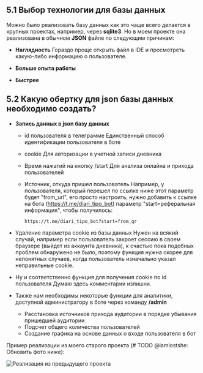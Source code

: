 ## 5.1 Выбор технологии для базы данных

Можно было реализовать базу данных как это чаще всего делается в крупных проектах, например, через **sqlite3**. Но в моем проекте она реализована в обычном **JSON** файле по следующим причинам:

- **Наглядность**
	Гораздо проще открыть файл в IDE и просмотреть какую-либо информацию о пользователе.

- **Больше опыта работы**
- **Быстрее**

## 5.2 Какую обертку для json базы данных необходимо создать?

- **Запись данных в json базу данных**

	- id пользователя в телеграмме
		Единственный способ идентификации пользователя в боте
	
	- cookie
		Для авторизации в учетной записи дневника
	
	- Время нажатий на кнопку /start
		Для анализа онлайна и прихода пользователей
		
	- Источник, откуда пришел пользователь
		Например, у пользователя, который перешел по ссылке ниже этот параметр будет "from_url", его просто настроить, нужно добавить к ссылке на бота (https://t.me/diari_tipo_bot) параметр "start=реферальная информация", чтобы получилось:
		
		`https://t.me/diari_tipo_bot?start=from_qr`

- Удаление параметра cookie из базы данных
	Нужен на всякий случай, например если пользователь закроет сессию в своем браузере (выйдет из аккаунта дневника), к счастью пока подобных проблем обнаружено не было, поэтому функция нужна скорее для непонятных случаев, когда пользователь изначально указал неправильные cookie.

- Ну и соответственно функция для получения cookie по id пользователя
	Думаю здесь комментарии излишни.

- Также нам необходимы некоторые функции для аналитики, доступной администратору в боте через команду **/admin**

	- Расстановка источников прихода аудитории в порядке убывания пришедшей аудитории
	- Подсчет общего количества пользователей
	- Создание графика на основе данных о входе пользователя в бот

Пример реализации из моего старого проекта (# TODO @iamlostshe: Обновить фото ниже):

![Реализация из предыдущего проекта](admin.png)